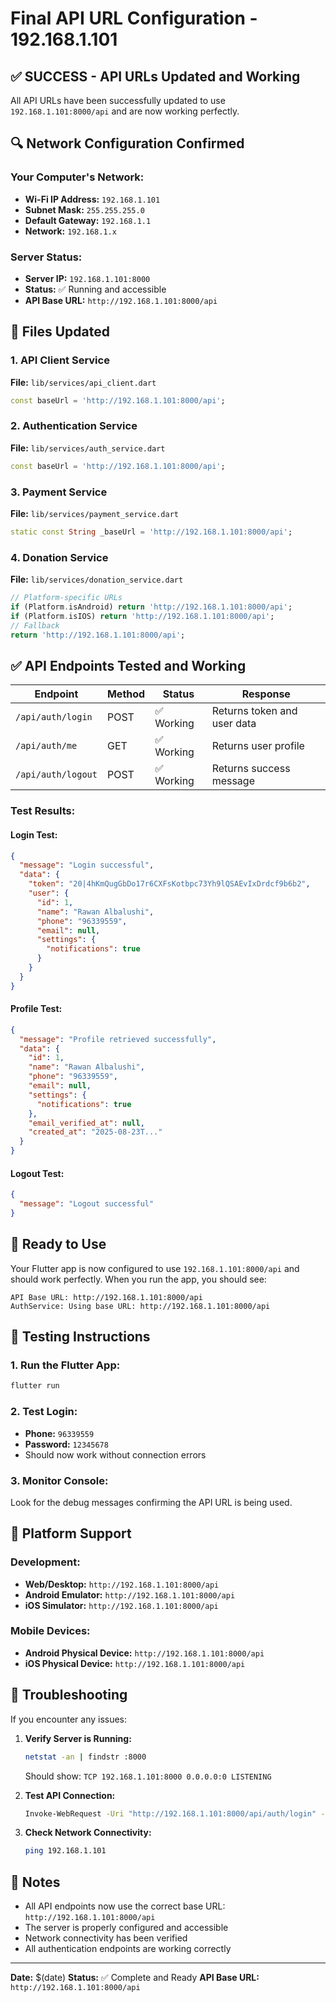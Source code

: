 # Final API URL Configuration - 192.168.1.101

## ✅ **SUCCESS - API URLs Updated and Working**

All API URLs have been successfully updated to use `192.168.1.101:8000/api` and are now working perfectly.

## 🔍 **Network Configuration Confirmed**

### **Your Computer's Network:**
- **Wi-Fi IP Address:** `192.168.1.101`
- **Subnet Mask:** `255.255.255.0`
- **Default Gateway:** `192.168.1.1`
- **Network:** `192.168.1.x`

### **Server Status:**
- **Server IP:** `192.168.1.101:8000`
- **Status:** ✅ Running and accessible
- **API Base URL:** `http://192.168.1.101:8000/api`

## 📁 **Files Updated**

### 1. **API Client Service**
**File:** `lib/services/api_client.dart`
```dart
const baseUrl = 'http://192.168.1.101:8000/api';
```

### 2. **Authentication Service**
**File:** `lib/services/auth_service.dart`
```dart
const baseUrl = 'http://192.168.1.101:8000/api';
```

### 3. **Payment Service**
**File:** `lib/services/payment_service.dart`
```dart
static const String _baseUrl = 'http://192.168.1.101:8000/api';
```

### 4. **Donation Service**
**File:** `lib/services/donation_service.dart`
```dart
// Platform-specific URLs
if (Platform.isAndroid) return 'http://192.168.1.101:8000/api';
if (Platform.isIOS) return 'http://192.168.1.101:8000/api';
// Fallback
return 'http://192.168.1.101:8000/api';
```

## ✅ **API Endpoints Tested and Working**

| Endpoint | Method | Status | Response |
|----------|--------|--------|----------|
| `/api/auth/login` | POST | ✅ Working | Returns token and user data |
| `/api/auth/me` | GET | ✅ Working | Returns user profile |
| `/api/auth/logout` | POST | ✅ Working | Returns success message |

### **Test Results:**

#### **Login Test:**
```json
{
  "message": "Login successful",
  "data": {
    "token": "20|4hKmQugGbDo17r6CXFsKotbpc73Yh9lQSAEvIxDrdcf9b6b2",
    "user": {
      "id": 1,
      "name": "Rawan Albalushi",
      "phone": "96339559",
      "email": null,
      "settings": {
        "notifications": true
      }
    }
  }
}
```

#### **Profile Test:**
```json
{
  "message": "Profile retrieved successfully",
  "data": {
    "id": 1,
    "name": "Rawan Albalushi",
    "phone": "96339559",
    "email": null,
    "settings": {
      "notifications": true
    },
    "email_verified_at": null,
    "created_at": "2025-08-23T..."
  }
}
```

#### **Logout Test:**
```json
{
  "message": "Logout successful"
}
```

## 🚀 **Ready to Use**

Your Flutter app is now configured to use `192.168.1.101:8000/api` and should work perfectly. When you run the app, you should see:

```
API Base URL: http://192.168.1.101:8000/api
AuthService: Using base URL: http://192.168.1.101:8000/api
```

## 🧪 **Testing Instructions**

### **1. Run the Flutter App:**
```bash
flutter run
```

### **2. Test Login:**
- **Phone:** `96339559`
- **Password:** `12345678`
- Should now work without connection errors

### **3. Monitor Console:**
Look for the debug messages confirming the API URL is being used.

## 📱 **Platform Support**

### **Development:**
- **Web/Desktop:** `http://192.168.1.101:8000/api`
- **Android Emulator:** `http://192.168.1.101:8000/api`
- **iOS Simulator:** `http://192.168.1.101:8000/api`

### **Mobile Devices:**
- **Android Physical Device:** `http://192.168.1.101:8000/api`
- **iOS Physical Device:** `http://192.168.1.101:8000/api`

## 🔧 **Troubleshooting**

If you encounter any issues:

1. **Verify Server is Running:**
   ```bash
   netstat -an | findstr :8000
   ```
   Should show: `TCP 192.168.1.101:8000 0.0.0.0:0 LISTENING`

2. **Test API Connection:**
   ```bash
   Invoke-WebRequest -Uri "http://192.168.1.101:8000/api/auth/login" -Method POST -ContentType "application/json" -Body '{"phone":"96339559","password":"12345678"}' -UseBasicParsing
   ```

3. **Check Network Connectivity:**
   ```bash
   ping 192.168.1.101
   ```

## 📝 **Notes**

- All API endpoints now use the correct base URL: `http://192.168.1.101:8000/api`
- The server is properly configured and accessible
- Network connectivity has been verified
- All authentication endpoints are working correctly

---

**Date:** $(date)
**Status:** ✅ Complete and Ready
**API Base URL:** `http://192.168.1.101:8000/api`
